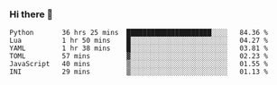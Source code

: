 ### Hi there 👋

<!--
**gustavkrist/gustavkrist** is a ✨ _special_ ✨ repository because its `README.md` (this file) appears on your GitHub profile.

Here are some ideas to get you started:

- 🔭 I’m currently working on ...
- 🌱 I’m currently learning ...
- 👯 I’m looking to collaborate on ...
- 🤔 I’m looking for help with ...
- 💬 Ask me about ...
- 📫 How to reach me: ...
- 😄 Pronouns: ...
- ⚡ Fun fact: ...
-->

<!--START_SECTION:waka-->

```text
Python       36 hrs 25 mins  █████████████████████░░░░   84.36 %
Lua          1 hr 50 mins    █░░░░░░░░░░░░░░░░░░░░░░░░   04.27 %
YAML         1 hr 38 mins    █░░░░░░░░░░░░░░░░░░░░░░░░   03.81 %
TOML         57 mins         ▓░░░░░░░░░░░░░░░░░░░░░░░░   02.23 %
JavaScript   40 mins         ▒░░░░░░░░░░░░░░░░░░░░░░░░   01.55 %
INI          29 mins         ▒░░░░░░░░░░░░░░░░░░░░░░░░   01.13 %
```

<!--END_SECTION:waka-->
